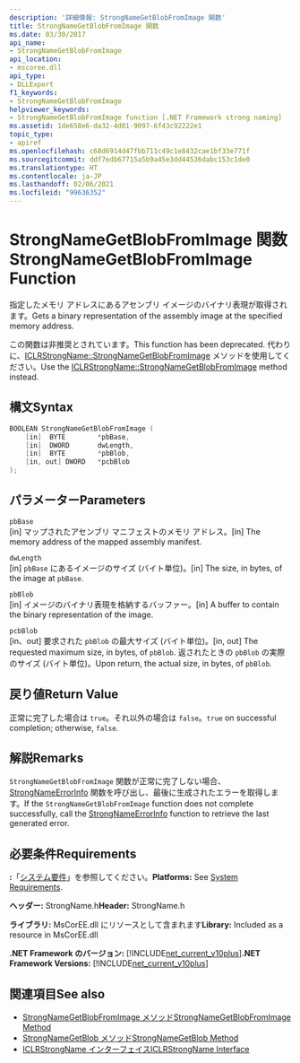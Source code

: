 ```yaml
---
description: '詳細情報: StrongNameGetBlobFromImage 関数'
title: StrongNameGetBlobFromImage 関数
ms.date: 03/30/2017
api_name:
- StrongNameGetBlobFromImage
api_location:
- mscoree.dll
api_type:
- DLLExport
f1_keywords:
- StrongNameGetBlobFromImage
helpviewer_keywords:
- StrongNameGetBlobFromImage function [.NET Framework strong naming]
ms.assetid: 1de658e6-da32-4d01-9097-6f43c92222e1
topic_type:
- apiref
ms.openlocfilehash: c68d6914d47fbb711c49c1e8432cae1bf33e771f
ms.sourcegitcommit: ddf7edb67715a5b9a45e3dd44536dabc153c1de0
ms.translationtype: HT
ms.contentlocale: ja-JP
ms.lasthandoff: 02/06/2021
ms.locfileid: "99636352"
---
```

# <a name="strongnamegetblobfromimage-function"></a><span data-ttu-id="4898d-103">StrongNameGetBlobFromImage 関数</span><span class="sxs-lookup"><span data-stu-id="4898d-103">StrongNameGetBlobFromImage Function</span></span>

<span data-ttu-id="4898d-104">指定したメモリ アドレスにあるアセンブリ イメージのバイナリ表現が取得されます。</span><span class="sxs-lookup"><span data-stu-id="4898d-104">Gets a binary representation of the assembly image at the specified memory address.</span></span>  
  
 <span data-ttu-id="4898d-105">この関数は非推奨とされています。</span><span class="sxs-lookup"><span data-stu-id="4898d-105">This function has been deprecated.</span></span> <span data-ttu-id="4898d-106">代わりに、[ICLRStrongName::StrongNameGetBlobFromImage](../hosting/iclrstrongname-strongnamegetblobfromimage-method.md) メソッドを使用してください。</span><span class="sxs-lookup"><span data-stu-id="4898d-106">Use the [ICLRStrongName::StrongNameGetBlobFromImage](../hosting/iclrstrongname-strongnamegetblobfromimage-method.md) method instead.</span></span>  
  
## <a name="syntax"></a><span data-ttu-id="4898d-107">構文</span><span class="sxs-lookup"><span data-stu-id="4898d-107">Syntax</span></span>  
  
```cpp  
BOOLEAN StrongNameGetBlobFromImage (  
    [in]  BYTE        *pbBase,  
    [in]  DWORD       dwLength,  
    [in]  BYTE        *pbBlob,  
    [in, out] DWORD   *pcbBlob  
);  
```  
  
## <a name="parameters"></a><span data-ttu-id="4898d-108">パラメーター</span><span class="sxs-lookup"><span data-stu-id="4898d-108">Parameters</span></span>  

 `pbBase`  
 <span data-ttu-id="4898d-109">[in] マップされたアセンブリ マニフェストのメモリ アドレス。</span><span class="sxs-lookup"><span data-stu-id="4898d-109">[in] The memory address of the mapped assembly manifest.</span></span>  
  
 `dwLength`  
 <span data-ttu-id="4898d-110">[in] `pbBase` にあるイメージのサイズ (バイト単位)。</span><span class="sxs-lookup"><span data-stu-id="4898d-110">[in] The size, in bytes, of the image at `pbBase`.</span></span>  
  
 `pbBlob`  
 <span data-ttu-id="4898d-111">[in] イメージのバイナリ表現を格納するバッファー。</span><span class="sxs-lookup"><span data-stu-id="4898d-111">[in] A buffer to contain the binary representation of the image.</span></span>  
  
 `pcbBlob`  
 <span data-ttu-id="4898d-112">[in、out] 要求された `pbBlob` の最大サイズ (バイト単位)。</span><span class="sxs-lookup"><span data-stu-id="4898d-112">[in, out] The requested maximum size, in bytes, of `pbBlob`.</span></span> <span data-ttu-id="4898d-113">返されたときの `pbBlob` の実際のサイズ (バイト単位)。</span><span class="sxs-lookup"><span data-stu-id="4898d-113">Upon return, the actual size, in bytes, of `pbBlob`.</span></span>  
  
## <a name="return-value"></a><span data-ttu-id="4898d-114">戻り値</span><span class="sxs-lookup"><span data-stu-id="4898d-114">Return Value</span></span>  

 <span data-ttu-id="4898d-115">正常に完了した場合は `true`。それ以外の場合は `false`。</span><span class="sxs-lookup"><span data-stu-id="4898d-115">`true` on successful completion; otherwise, `false`.</span></span>  
  
## <a name="remarks"></a><span data-ttu-id="4898d-116">解説</span><span class="sxs-lookup"><span data-stu-id="4898d-116">Remarks</span></span>  

 <span data-ttu-id="4898d-117">`StrongNameGetBlobFromImage` 関数が正常に完了しない場合、[StrongNameErrorInfo](strongnameerrorinfo-function.md) 関数を呼び出し、最後に生成されたエラーを取得します。</span><span class="sxs-lookup"><span data-stu-id="4898d-117">If the `StrongNameGetBlobFromImage` function does not complete successfully, call the [StrongNameErrorInfo](strongnameerrorinfo-function.md) function to retrieve the last generated error.</span></span>  
  
## <a name="requirements"></a><span data-ttu-id="4898d-118">必要条件</span><span class="sxs-lookup"><span data-stu-id="4898d-118">Requirements</span></span>  

 <span data-ttu-id="4898d-119">**:**「[システム要件](../../get-started/system-requirements.md)」を参照してください。</span><span class="sxs-lookup"><span data-stu-id="4898d-119">**Platforms:** See [System Requirements](../../get-started/system-requirements.md).</span></span>  
  
 <span data-ttu-id="4898d-120">**ヘッダー:** StrongName.h</span><span class="sxs-lookup"><span data-stu-id="4898d-120">**Header:** StrongName.h</span></span>  
  
 <span data-ttu-id="4898d-121">**ライブラリ:** MsCorEE.dll にリソースとして含まれます</span><span class="sxs-lookup"><span data-stu-id="4898d-121">**Library:** Included as a resource in MsCorEE.dll</span></span>  
  
 <span data-ttu-id="4898d-122">**.NET Framework のバージョン:** [!INCLUDE[net_current_v10plus](../../../../includes/net-current-v10plus-md.md)]</span><span class="sxs-lookup"><span data-stu-id="4898d-122">**.NET Framework Versions:** [!INCLUDE[net_current_v10plus](../../../../includes/net-current-v10plus-md.md)]</span></span>  
  
## <a name="see-also"></a><span data-ttu-id="4898d-123">関連項目</span><span class="sxs-lookup"><span data-stu-id="4898d-123">See also</span></span>

- [<span data-ttu-id="4898d-124">StrongNameGetBlobFromImage メソッド</span><span class="sxs-lookup"><span data-stu-id="4898d-124">StrongNameGetBlobFromImage Method</span></span>](../hosting/iclrstrongname-strongnamegetblobfromimage-method.md)
- [<span data-ttu-id="4898d-125">StrongNameGetBlob メソッド</span><span class="sxs-lookup"><span data-stu-id="4898d-125">StrongNameGetBlob Method</span></span>](../hosting/iclrstrongname-strongnamegetblob-method.md)
- [<span data-ttu-id="4898d-126">ICLRStrongName インターフェイス</span><span class="sxs-lookup"><span data-stu-id="4898d-126">ICLRStrongName Interface</span></span>](../hosting/iclrstrongname-interface.md)
